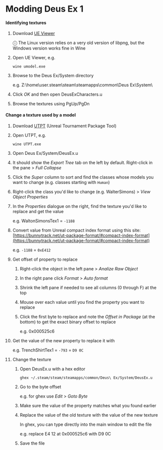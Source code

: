 # Modding Deus Ex 1

#### Identifying textures

1. Download [UE Viewer](https://www.gildor.org/en/projects/umodel)

   ⓘ The Linux version relies on a very old version of libpng, but the Windows version works fine in Wine

1. Open UE Viewer, e.g.

   ```
   wine umodel.exe
   ```

1. Browse to the Deus Ex/System directory

   e.g. Z:\home\user\.steam\steam\steamapps\common\Deus Ex\System\

1. Click _OK_ and then open DeusExCharacters.u

1. Browse the textures using PgUp/PgDn

#### Change a texture used by a model

1. Download [UTPT](https://www.acordero.org/projects/unreal-tournament-package-tool/) (Unreal Tournament Package Tool)

1. Open UTPT, e.g.

   ```
   wine UTPT.exe
   ```

1. Open Deus Ex/System/DeusEx.u

1. It should show the _Export Tree_ tab on the left by default. Right-click in the pane > _Full Collapse_

1. Click the _Super_ column to sort and find the classes whose models you want to change (e.g. classes starting with `Human`)

1. Right-click the class you'd like to change (e.g. WalterSimons) > _View Object Properties_

1. In the _Properties_ dialogue on the right, find the texture you'd like to replace and get the value

   e.g. WaltonSimonsTex1 = `-1188`

1. Convert value from Unreal compact index format using this site: [https://bunnytrack.net/ut-package-format/#compact-index-format](https://bunnytrack.net/ut-package-format/#compact-index-format)

   e.g. `-1188` = `0xE412`

1. Get offset of property to replace

   1. Right-click the object in the left pane > _Analize Raw Object_

   1. In the right pane click _Format_ > _Auto format_

   1. Shrink the left pane if needed to see all columns (0 through F) at the top

   1. Mouse over each value until you find the property you want to replace

   1. Click the first byte to replace and note the _Offset in Package_ (at the bottom) to get the exact binary offset to replace

      e.g. 0x000525c6

1. Get the value of the new property to replace it with

   e.g. TrenchShirtTex1 = `-793` = `D9 0C`

1. Change the texture

   1. Open DeusEx.u with a hex editor

      ```
      ghex ~/.steam/steam/steamapps/common/Deus\ Ex/System/DeusEx.u
      ```

   1. Go to the byte offset

      e.g. for ghex use _Edit_ > _Goto Byte_

   1. Make sure the value of the property matches what you found earlier

   1. Replace the value of the old texture with the value of the new texture

      In ghex, you can type directly into the main window to edit the file

      e.g. replace E4 12 at 0x000525c6 with D9 0C

   1. Save the file

